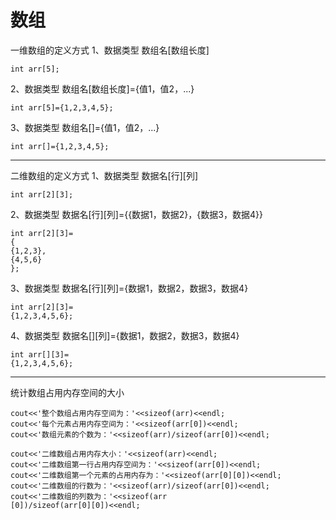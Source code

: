 # 数组
一维数组的定义方式
1、数据类型 数组名[数组长度]
```
int arr[5];
```
2、数据类型 数组名[数组长度]={值1，值2，...}
```
int arr[5]={1,2,3,4,5};
```
3、数据类型 数组名[]={值1，值2，...}
```
int arr[]={1,2,3,4,5};
```
-------

二维数组的定义方式
1、数据类型 数据名[行][列]
```
int arr[2][3];
```
2、数据类型 数据名[行][列]={{数据1，数据2}，{数据3，数据4}}
```
int arr[2][3]=
{
{1,2,3},
{4,5,6}
};
```
3、数据类型 数据名[行][列]={数据1，数据2，数据3，数据4}
```
int arr[2][3]=
{1,2,3,4,5,6};
```

4、数据类型 数据名[][列]={数据1，数据2，数据3，数据4}
```
int arr[][3]=
{1,2,3,4,5,6};
```

-------

统计数组占用内存空间的大小
```
cout<<'整个数组占用内存空间为：'<<sizeof(arr)<<endl;
cout<<'每个元素占用内存空间为：'<<sizeof(arr[0])<<endl;
cout<<'数组元素的个数为：'<<sizeof(arr)/sizeof(arr[0])<<endl;
```
```
cout<<'二维数组占用内存大小：'<<sizeof(arr)<<endl;
cout<<'二维数组第一行占用内存空间为：'<<sizeof(arr[0])<<endl;
cout<<'二维数组第一个元素的占用内存为：'<<sizeof(arr[0][0])<<endl;
cout<<'二维数组的行数为：'<<sizeof(arr)/sizeof(arr[0])<<endl;
cout<<'二维数组的列数为：'<<sizeof(arr
[0])/sizeof(arr[0][0])<<endl;
```
